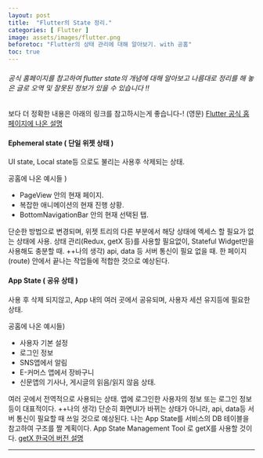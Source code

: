 ```yaml
---
layout: post
title:  "Flutter의 State 정리."
categories: [ Flutter ]
image: assets/images/flutter.png
beforetoc: "Flutter의 상태 관리에 대해 알아보기. with 공홈"
toc: true
---
```


###### 공식 홈페이지를 참고하여 flutter state의 개념에 대해 알아보고 나름대로 정리를 해 놓은 글로 오역 및 잘못된 정보가 있을 수 있습니다 !!
보다 더 정확한 내용은 아래의 링크를 참고하시는게 좋습니다-! (영문)
[Flutter 공식 홈페이지에 나온 설명](https://flutter-ko.dev/docs/development/data-and-backend/state-mgmt/intro)



#### Ephemeral state ( 단일 위젯 상태 )
UI state, Local state등 으로도 불리는 사용후 삭제되는 상태.

공홈에 나온 예시들 )
- PageView 안의 현재 페이지.
- 복잡한 애니메이션의 현재 진행 상황.
- BottomNavigationBar 안의 현재 선택된 탭.

단순한 방법으로 변경되며, 위젯 트리의 다른 부분에서 해당 상태에 엑세스 할 필요가 없는 상태에 사용.
상태 관리(Redux, getX 등)를 사용할 필요없이, Stateful Widget만을 사용해도 충분할 때.
++나의 생각) api, data 등 서버 통신이 필요 없을 때. 한 페이지(route) 안에서 끝나는 작업들에 적합한 것으로 예상된다.




#### App State ( 공유 상태 )
사용 후 삭제 되지않고, App 내의 여러 곳에서 공유되며, 사용자 세션 유지등에 필요한 상태.

공홈에 나온 예시들)
- 사용자 기본 설정
- 로그인 정보
- SNS앱에서 알림
- E-커머스 앱에서 장바구니
- 신문앱의 기사나, 게시글의 읽음/읽지 않음 상태. 

여러 곳에서 전역적으로 사용되는 상태. 앱에 로그인한 사용자의 정보 또는 로그인 정보등이 대표적이다.
++나의 생각) 단순히 화면UI가 바뀌는 상태가 아니라, api, data등 서버 통신이 필요할 때 쓰일 것으로 예상된다.
나는 App State를 서비스의 DB 테이블을 참고하여 구조를 짤 계획이다. App State Management Tool 로 getX를 사용할 것이다. 
[getX 한국어 버전 설명](https://github.com/jonataslaw/getx/blob/master/README.ko-kr.md)


------------------------------------

